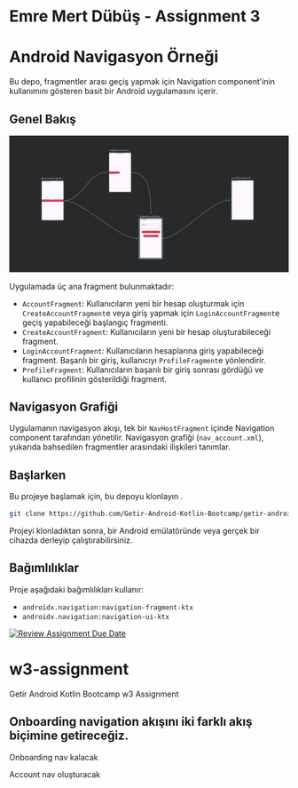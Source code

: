 # Emre Mert Dübüş - Assignment 3


# Android Navigasyon Örneği

Bu depo, fragmentler arası geçiş yapmak için Navigation component'inin kullanımını gösteren basit bir Android uygulamasını içerir.

## Genel Bakış

![Alternatif metin](ekranresmi.png)

Uygulamada üç ana fragment bulunmaktadır:
- `AccountFragment`: Kullanıcıların yeni bir hesap oluşturmak için `CreateAccountFragment`e veya giriş yapmak için `LoginAccountFragment`e geçiş yapabileceği başlangıç fragmenti.
- `CreateAccountFragment`: Kullanıcıların yeni bir hesap oluşturabileceği fragment.
- `LoginAccountFragment`: Kullanıcıların hesaplarına giriş yapabileceği fragment. Başarılı bir giriş, kullanıcıyı `ProfileFragment`e yönlendirir.
- `ProfileFragment`: Kullanıcıların başarılı bir giriş sonrası gördüğü ve kullanıcı profilinin gösterildiği fragment.

## Navigasyon Grafiği

Uygulamanın navigasyon akışı, tek bir `NavHostFragment` içinde Navigation component tarafından yönetilir. Navigasyon grafiği (`nav_account.xml`), yukarıda bahsedilen fragmentler arasındaki ilişkileri tanımlar.

## Başlarken

Bu projeye başlamak için, bu depoyu klonlayın .

```bash
git clone https://github.com/Getir-Android-Kotlin-Bootcamp/getir-android-kotlin-bootcamp-w3-assignment-EmreMertD.git
```

Projeyi klonladıktan sonra, bir Android emülatöründe veya gerçek bir cihazda derleyip çalıştırabilirsiniz.

## Bağımlılıklar

Proje aşağıdaki bağımlılıkları kullanır:
- `androidx.navigation:navigation-fragment-ktx`
- `androidx.navigation:navigation-ui-ktx`


[![Review Assignment Due Date](https://classroom.github.com/assets/deadline-readme-button-24ddc0f5d75046c5622901739e7c5dd533143b0c8e959d652212380cedb1ea36.svg)](https://classroom.github.com/a/USlt-hrg)
# w3-assignment
Getir Android Kotlin Bootcamp w3 Assignment

## Onboarding navigation akışını iki farklı akış biçimine getireceğiz. 
Onboarding nav kalacak

Account nav oluşturacak

